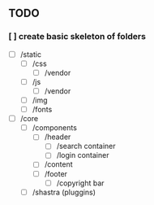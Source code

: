 ## TODO
### [ ] create basic skeleton of folders
  - [ ] /static
    - [ ] /css
	  - [ ] /vendor
    - [ ] /js
	  - [ ] /vendor
	- [ ] /img
	- [ ] /fonts
  - [ ] /core
    - [ ] /components
      - [ ] /header
        - [ ] /search container
        - [ ] /login container
      - [ ] /content
      - [ ] /footer
        - [ ] /copyright bar
    - [ ] /shastra (pluggins)
### 
